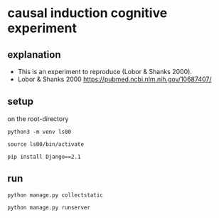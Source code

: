 # causal induction cognitive experiment 

## explanation 
- This is an experiment to reproduce (Lobor & Shanks 2000).
- Lobor & Shanks 2000 https://pubmed.ncbi.nlm.nih.gov/10687407/

## setup
on the root-directory

```
python3 -m venv ls00
```

```
source ls00/bin/activate
```

```
pip install Django==2.1
```

## run
```
python manage.py collectstatic
```

```
python manage.py runserver
```
